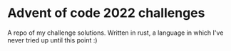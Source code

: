 # Advent of code 2022 challenges

A repo of my challenge solutions. Written in rust, a language in which I've never tried up until this point :)